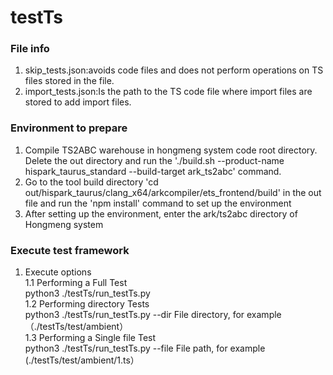 # testTs

### File info
1. skip_tests.json:avoids code files and does not perform operations on TS files stored in the file.
2. import_tests.json:Is the path to the TS code file where import files are stored to add import files.

### Environment to prepare
1. Compile TS2ABC warehouse in hongmeng system code root directory. Delete the out directory and run the './build.sh --product-name hispark_taurus_standard --build-target ark_ts2abc' command.
2. Go to the tool build directory 'cd out/hispark_taurus/clang_x64/arkcompiler/ets_frontend/build' in the out file and run the 'npm install' command to set up the environment
3. After setting up the environment, enter the ark/ts2abc directory of Hongmeng system

### Execute test framework
1. Execute options  <br>
1.1 Performing a Full Test <br>
python3 ./testTs/run_testTs.py  <br>
1.2 Performing directory Tests <br>
python3 ./testTs/run_testTs.py --dir  File directory, for example（./testTs/test/ambient）<br>
1.3 Performing a Single file Test<br>
python3 ./testTs/run_testTs.py --file  File path, for example (./testTs/test/ambient/1.ts）<br>
